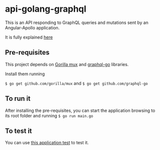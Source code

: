 # api-golang-graphql

This is an API responding to GraphQL queries and mutations sent by an Angular-Apollo application.

It is fully explained [here](https://medium.com/p/bd1c11426572/edit)

## Pre-requisites

This project depends on [Gorilla mux](http://www.gorillatoolkit.org/pkg/mux) and [graphql-go](https://github.com/graphql-go/graphql) libraries.

Install them running

`$ go get github.com/gorilla/mux` and `$ go get github.com/graphql-go`

## To run it

After installing the pre-requisites, you can start the application browsing to its root folder and running `$ go run main.go`

## To test it

You can use [this application test](https://github.com/morris-ribs/graphql-apolloclient-angular) to test it.
